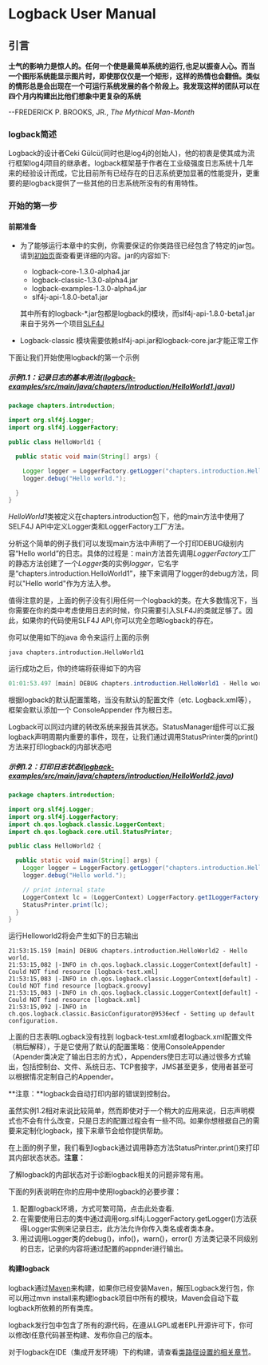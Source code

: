 # Logback User Manual

## 引言

**士气的影响力是惊人的。任何一个使是最简单系统的运行,也足以振奋人心。而当一个图形系统能显示图片时，即使那仅仅是一个矩形，这样的热情也会翻倍。类似的情形总是会出现在一个可运行系统发展的各个阶段上。我发现这样的团队可以在四个月内构建出比他们想象中更复杂的系统**

--FREDERICK P. BROOKS, JR., *The Mythical Man-Month*

### logback简述

Logback的设计者Ceki Gülcü(同时也是log4j的创始人)，他的初衷是使其成为流行框架log4j项目的继承者。logback框架基于作者在工业级强度日志系统十几年来的经验设计而成，它比目前所有已经存在的日志系统更加显著的性能提升，更重要的是logback提供了一些其他的日志系统所没有的有用特性。

### 开始的第一步

#### 前期准备

- 为了能够运行本章中的实例，你需要保证的你类路径已经包含了特定的jar包。请到[初始页](https://logback.qos.ch/setup.html)面查看更详细的内容。jar的内容如下:

  - logback-core-1.3.0-alpha4.jar
  - logback-classic-1.3.0-alpha4.jar
  - logback-examples-1.3.0-alpha4.jar
  - slf4j-api-1.8.0-beta1.jar

  其中所有的logback-*.jar包都是logback的模块，而slf4j-api-1.8.0-beta1.jar来自于另外一个项目[SLF4J](http://www.slf4j.org/)

- Logback-classic 模块需要依赖slf4j-api.jar和logback-core.jar才能正常工作

下面让我们开始使用logback的第一个示例

##### 示例1.1：记录日志的基本用法([*(logback-examples/src/main/java/chapters/introduction/HelloWorld1.java)*](https://logback.qos.ch/xref/chapters/introduction/HelloWorld1.html))

```java
package chapters.introduction;

import org.slf4j.Logger;
import org.slf4j.LoggerFactory;

public class HelloWorld1 {

  public static void main(String[] args) {

    Logger logger = LoggerFactory.getLogger("chapters.introduction.HelloWorld1");
    logger.debug("Hello world.");

  }
}
```

*HelloWorld1*类被定义在chapters.introduction包下，他的main方法中使用了SELF4J API中定义Logger类和LoggerFactory工厂方法。

分析这个简单的例子我们可以发现main方法中声明了一个打印DEBUG级别内容“Hello world”的日志。具体的过程是：main方法首先调用*LoggerFactory*工厂的静态方法创建了一个*Logger*类的实例*logger*，它名字是“chapters.introduction.HelloWorld1”，接下来调用了logger的debug方法，同时以"Hello world"作为方法入参。

值得注意的是，上面的例子没有引用任何一个logback的类。在大多数情况下，当你需要在你的类中考虑使用日志的时候，你只需要引入SLF4J的类就足够了。因此，如果你的代码使用SLF4J API,你可以完全忽略logback的存在。

你可以使用如下的java 命令来运行上面的示例

```shell
java chapters.introduction.HelloWorld1
```

运行成功之后，你的终端将获得如下的内容

```java
01:01:53.497 [main] DEBUG chapters.introduction.HelloWorld1 - Hello world.
```

根据logback的默认配置策略，当没有默认的配置文件（etc. Logback.xml等），框架会默认添加一个 ConsoleAppender 作为根日志。

Logback可以同过内建的转改系统来报告其状态。StatusManager组件可以汇报logback声明周期内重要的事件，现在，让我们通过调用StatusPrinter类的print()方法来打印logback的内部状态吧

##### 示例1.2：打印日志状态([logback-examples/src/main/java/chapters/introduction/HelloWorld2.java](https://logback.qos.ch/xref/chapters/introduction/HelloWorld2.html))

```java
package chapters.introduction;

import org.slf4j.Logger;
import org.slf4j.LoggerFactory;
import ch.qos.logback.classic.LoggerContext;
import ch.qos.logback.core.util.StatusPrinter;

public class HelloWorld2 {

  public static void main(String[] args) {
    Logger logger = LoggerFactory.getLogger("chapters.introduction.HelloWorld2");
    logger.debug("Hello world.");

    // print internal state
    LoggerContext lc = (LoggerContext) LoggerFactory.getILoggerFactory();
    StatusPrinter.print(lc);
  }
}	
```

运行Helloworld2将会产生如下的日志输出

```
21:53:15.159 [main] DEBUG chapters.introduction.HelloWorld2 - Hello world.
21:53:15,082 |-INFO in ch.qos.logback.classic.LoggerContext[default] - Could NOT find resource [logback-test.xml]
21:53:15,083 |-INFO in ch.qos.logback.classic.LoggerContext[default] - Could NOT find resource [logback.groovy]
21:53:15,083 |-INFO in ch.qos.logback.classic.LoggerContext[default] - Could NOT find resource [logback.xml]
21:53:15,092 |-INFO in ch.qos.logback.classic.BasicConfigurator@9536ecf - Setting up default configuration.
```

上面的日志表明Logback没有找到 logback-test.xml或者logback.xml配置文件（稍后解释），于是它使用了默认的配置策略：使用ConsoleAppender（Apender类决定了输出日志的方式），Appenders使日志可以通过很多方式输出，包括控制台、文件、系统日志、TCP套接字，JMS甚至更多，使用者甚至可以根据情况定制自己的Appender。

 **注意：**logback会自动打印内部的错误到控制台。

虽然实例1.2相对来说比较简单，然而即使对于一个稍大的应用来说，日志声明模式也不会有什么改变，只是日志的配置过程会有一些不同。如果你想根据自己的需要来定制化logback，接下来章节会给你提供帮助。

在上面的例子里，我们看到logback通过调用静态方法StatusPrinter.print()来打印其内部状态状态。**注意：**

了解logback的内部状态对于诊断logback相关的问题非常有用。

下面的列表说明在你的应用中使用logback的必要步骤：

1. 配置logback环境，方式可繁可简，点击此处查看.
2. 在需要使用日志的类中通过调用org.slf4j.LoggerFactory.getLogger()方法获得Logger实例来记录日志，此方法允许你传入类名或者类本身。
3. 用过调用Logger类的debug()，info()，warn()，error() 方法类记录不同级别的日志，记录的内容将通过配置的appnder进行输出。

#### 构建logback

logback通过[Maven](http://maven.apache.org/)来构建，如果你已经安装Maven，解压Logback发行包，你可以用过mvn install来构建logback项目中所有的模块，Maven会自动下载logback所依赖的所有类库。

logback发行包中包含了所有的源代码，在遵从LGPL或者EPL开源许可下，你可以修改l任意代码甚至构建、发布你自己的版本。

对于logback在IDE（集成开发环境）下的构建，请查看[类路径设置的相关章节](https://logback.qos.ch/setup.html#ide)。